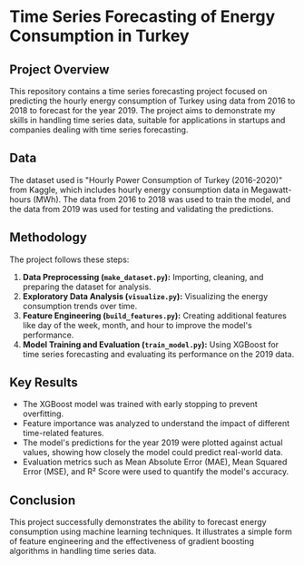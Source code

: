 # Time Series Forecasting of Energy Consumption in Turkey

## Project Overview

This repository contains a time series forecasting project focused on predicting the hourly energy consumption of Turkey using data from 2016 to 2018 to forecast for the year 2019. The project aims to demonstrate my skills in handling time series data, suitable for applications in startups and companies dealing with time series forecasting.

## Data

The dataset used is "Hourly Power Consumption of Turkey (2016-2020)" from Kaggle, which includes hourly energy consumption data in Megawatt-hours (MWh). The data from 2016 to 2018 was used to train the model, and the data from 2019 was used for testing and validating the predictions.

## Methodology

The project follows these steps:

1. **Data Preprocessing (`make_dataset.py`):** Importing, cleaning, and preparing the dataset for analysis.
2. **Exploratory Data Analysis (`visualize.py`):** Visualizing the energy consumption trends over time.
3. **Feature Engineering (`build_features.py`):** Creating additional features like day of the week, month, and hour to improve the model's performance.
4. **Model Training and Evaluation (`train_model.py`):** Using XGBoost for time series forecasting and evaluating its performance on the 2019 data.

## Key Results

- The XGBoost model was trained with early stopping to prevent overfitting.
- Feature importance was analyzed to understand the impact of different time-related features.
- The model's predictions for the year 2019 were plotted against actual values, showing how closely the model could predict real-world data.
- Evaluation metrics such as Mean Absolute Error (MAE), Mean Squared Error (MSE), and R² Score were used to quantify the model's accuracy.

## Conclusion

This project successfully demonstrates the ability to forecast energy consumption using machine learning techniques. It illustrates a simple form of feature engineering and the effectiveness of gradient boosting algorithms in handling time series data.

